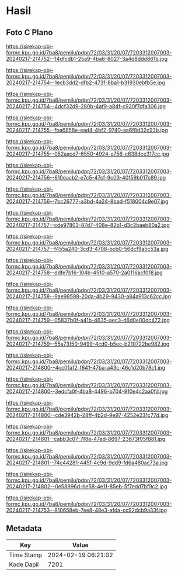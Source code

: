 # Hasil

## Foto C Plano

https://sirekap-obj-formc.kpu.go.id/7ba8/pemilu/pdpr/72/03/31/20/07/7203312007003-20240217-214752--14dfcdb1-25a9-4ba6-8027-3a4d8ddd861b.jpg

https://sirekap-obj-formc.kpu.go.id/7ba8/pemilu/pdpr/72/03/31/20/07/7203312007003-20240217-214754--1ecb3dd2-dfb2-473f-8ba1-b31930ebfb5e.jpg

https://sirekap-obj-formc.kpu.go.id/7ba8/pemilu/pdpr/72/03/31/20/07/7203312007003-20240217-214754--4dcf32d9-280b-4af9-a84f-c920f7dfa306.jpg

https://sirekap-obj-formc.kpu.go.id/7ba8/pemilu/pdpr/72/03/31/20/07/7203312007003-20240217-214755--fba6858e-ead4-4bf2-9740-aa6f8d32c93b.jpg

https://sirekap-obj-formc.kpu.go.id/7ba8/pemilu/pdpr/72/03/31/20/07/7203312007003-20240217-214755--052aacd7-6550-4924-a756-c638dce317cc.jpg

https://sirekap-obj-formc.kpu.go.id/7ba8/pemilu/pdpr/72/03/31/20/07/7203312007003-20240217-214756--610eacb2-e7c5-47cf-9c03-40f59b017c89.jpg

https://sirekap-obj-formc.kpu.go.id/7ba8/pemilu/pdpr/72/03/31/20/07/7203312007003-20240217-214756--7bc26777-a3bd-4a24-8bad-f518004c9e07.jpg

https://sirekap-obj-formc.kpu.go.id/7ba8/pemilu/pdpr/72/03/31/20/07/7203312007003-20240217-214757--cde97803-87d7-408e-82b1-d3c2baeb80a2.jpg

https://sirekap-obj-formc.kpu.go.id/7ba8/pemilu/pdpr/72/03/31/20/07/7203312007003-20240217-214757--f455a240-3cd3-4708-bcb0-56dcf9a5c53a.jpg

https://sirekap-obj-formc.kpu.go.id/7ba8/pemilu/pdpr/72/03/31/20/07/7203312007003-20240217-214758--ddfe7b16-104b-4510-a570-2a0116acf018.jpg

https://sirekap-obj-formc.kpu.go.id/7ba8/pemilu/pdpr/72/03/31/20/07/7203312007003-20240217-214758--9ae98598-20da-4b29-9430-a84a913c62cc.jpg

https://sirekap-obj-formc.kpu.go.id/7ba8/pemilu/pdpr/72/03/31/20/07/7203312007003-20240217-214759--05837b0f-a41b-4635-aec3-d6d0e00dc472.jpg

https://sirekap-obj-formc.kpu.go.id/7ba8/pemilu/pdpr/72/03/31/20/07/7203312007003-20240217-214759--55a73f50-9499-4cd0-b5ec-b210722be982.jpg

https://sirekap-obj-formc.kpu.go.id/7ba8/pemilu/pdpr/72/03/31/20/07/7203312007003-20240217-214800--4cc01af2-f641-47ba-a43c-46c1d20b78c1.jpg

https://sirekap-obj-formc.kpu.go.id/7ba8/pemilu/pdpr/72/03/31/20/07/7203312007003-20240217-214800--3edcfa0f-4ba8-4496-b704-910e4c2aa0fd.jpg

https://sirekap-obj-formc.kpu.go.id/7ba8/pemilu/pdpr/72/03/31/20/07/7203312007003-20240217-214800--cde3942b-28ff-4b2d-9e97-4252e231c77d.jpg

https://sirekap-obj-formc.kpu.go.id/7ba8/pemilu/pdpr/72/03/31/20/07/7203312007003-20240217-214801--cabb3c07-7f8e-47ed-8697-23673f05f881.jpg

https://sirekap-obj-formc.kpu.go.id/7ba8/pemilu/pdpr/72/03/31/20/07/7203312007003-20240217-214801--74c44281-445f-4c9d-9dd9-fd6a480ac73a.jpg

https://sirekap-obj-formc.kpu.go.id/7ba8/pemilu/pdpr/72/03/31/20/07/7203312007003-20240217-214802--0e58996d-be58-4e11-85eb-5f7edd7bf9c2.jpg

https://sirekap-obj-formc.kpu.go.id/7ba8/pemilu/pdpr/72/03/31/20/07/7203312007003-20240217-214753--810658eb-7ee8-48e3-afda-cc92dcb9a33f.jpg


## Metadata

| Key        | Value               |
| ---------- | ------------------- |
| Time Stamp | 2024-02-19 06:21:02 |
| Kode Dapil | 7201                |



